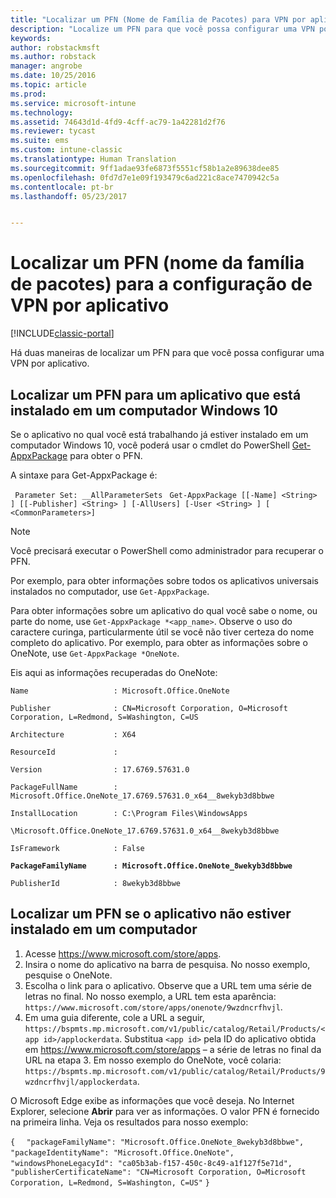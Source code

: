 ```yaml
---
title: "Localizar um PFN (Nome de Família de Pacotes) para VPN por aplicativo | Microsoft Docs"
description: "Localize um PFN para que você possa configurar uma VPN por aplicativo."
keywords: 
author: robstackmsft
ms.author: robstack
manager: angrobe
ms.date: 10/25/2016
ms.topic: article
ms.prod: 
ms.service: microsoft-intune
ms.technology: 
ms.assetid: 74643d1d-4fd9-4cff-ac79-1a42281d2f76
ms.reviewer: tycast
ms.suite: ems
ms.custom: intune-classic
ms.translationtype: Human Translation
ms.sourcegitcommit: 9ff1adae93fe6873f5551cf58b1a2e89638dee85
ms.openlocfilehash: 0fd7d7e1e09f193479c6ad221c8ace7470942c5a
ms.contentlocale: pt-br
ms.lasthandoff: 05/23/2017


---
```


# <a name="find-a-package-family-name-pfn-for-per-app-vpn-configuration"></a>Localizar um PFN (nome da família de pacotes) para a configuração de VPN por aplicativo

[!INCLUDE[classic-portal](../includes/classic-portal.md)]

Há duas maneiras de localizar um PFN para que você possa configurar uma VPN por aplicativo.

## <a name="find-a-pfn-for-an-app-thats-installed-on-a-windows-10-computer"></a>Localizar um PFN para um aplicativo que está instalado em um computador Windows 10

Se o aplicativo no qual você está trabalhando já estiver instalado em um computador Windows 10, você poderá usar o cmdlet do PowerShell [Get-AppxPackage](https://technet.microsoft.com/library/hh856044.aspx) para obter o PFN.

A sintaxe para Get-AppxPackage é:

` Parameter Set: __AllParameterSets`
` Get-AppxPackage [[-Name] <String> ] [[-Publisher] <String> ] [-AllUsers] [-User <String> ] [ <CommonParameters>]`

> [!NOTE]
Você precisará executar o PowerShell como administrador para recuperar o PFN.

Por exemplo, para obter informações sobre todos os aplicativos universais instalados no computador, use `Get-AppxPackage`.

Para obter informações sobre um aplicativo do qual você sabe o nome, ou parte do nome, use `Get-AppxPackage *<app_name>`. Observe o uso do caractere curinga, particularmente útil se você não tiver certeza do nome completo do aplicativo. Por exemplo, para obter as informações sobre o OneNote, use `Get-AppxPackage *OneNote`.


Eis aqui as informações recuperadas do OneNote:

`Name                   : Microsoft.Office.OneNote`

`Publisher              : CN=Microsoft Corporation, O=Microsoft Corporation, L=Redmond, S=Washington, C=US`

`Architecture           : X64`

`ResourceId             :`

`Version                : 17.6769.57631.0`

`PackageFullName        : Microsoft.Office.OneNote_17.6769.57631.0_x64__8wekyb3d8bbwe`

`InstallLocation        : C:\Program Files\WindowsApps`

`\Microsoft.Office.OneNote_17.6769.57631.0_x64__8wekyb3d8bbwe`

`IsFramework            : False`

**`PackageFamilyName      : Microsoft.Office.OneNote_8wekyb3d8bbwe`**

`PublisherId            : 8wekyb3d8bbwe`



## <a name="find-a-pfn-if-the-app-is-not-installed-on-a-computer"></a>Localizar um PFN se o aplicativo não estiver instalado em um computador

1.    Acesse https://www.microsoft.com/store/apps.
2.    Insira o nome do aplicativo na barra de pesquisa. No nosso exemplo, pesquise o OneNote.
3.    Escolha o link para o aplicativo. Observe que a URL tem uma série de letras no final. No nosso exemplo, a URL tem esta aparência: `https://www.microsoft.com/store/apps/onenote/9wzdncrfhvjl`.
4.    Em uma guia diferente, cole a URL a seguir, `https://bspmts.mp.microsoft.com/v1/public/catalog/Retail/Products/<app id>/applockerdata`. Substitua `<app id>` pela ID do aplicativo obtida em https://www.microsoft.com/store/apps – a série de letras no final da URL na etapa 3. Em nosso exemplo do OneNote, você colaria: `https://bspmts.mp.microsoft.com/v1/public/catalog/Retail/Products/9wzdncrfhvjl/applockerdata`.

O Microsoft Edge exibe as informações que você deseja. No Internet Explorer, selecione **Abrir** para ver as informações. O valor PFN é fornecido na primeira linha. Veja os resultados para nosso exemplo:


`{`
`  "packageFamilyName": "Microsoft.Office.OneNote_8wekyb3d8bbwe",`
`  "packageIdentityName": "Microsoft.Office.OneNote",`
`  "windowsPhoneLegacyId": "ca05b3ab-f157-450c-8c49-a1f127f5e71d",`
`  "publisherCertificateName": "CN=Microsoft Corporation, O=Microsoft Corporation, L=Redmond, S=Washington, C=US"`
`}`


